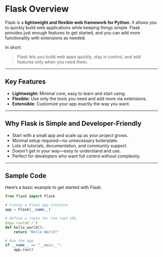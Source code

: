 # Flask Overview

Flask is a **lightweight and flexible web framework for Python**. It allows you to quickly build web applications while keeping things simple. Flask provides just enough features to get started, and you can add more functionality with extensions as needed.  

In short:  
> Flask lets you build web apps quickly, stay in control, and add features only when you need them.  

---

## Key Features

- **Lightweight:** Minimal core, easy to learn and start using.  
- **Flexible:** Use only the tools you need and add more via extensions.  
- **Extensible:** Customize your app exactly the way you want.  

---

## Why Flask is Simple and Developer-Friendly

- Start with a small app and scale up as your project grows.  
- Minimal setup required—no unnecessary boilerplate.  
- Lots of tutorials, documentation, and community support.  
- Doesn’t get in your way—easy to understand and use.  
- Perfect for developers who want full control without complexity.  

---

## Sample Code

Here’s a basic example to get started with Flask:  

```python
from flask import Flask

# Create a Flask app instance
app = Flask(__name__)

# Define a route for the root URL
@app.route('/')
def hello_world():
    return "Hello World!"

# Run the app
if __name__ == "__main__":
    app.run()
